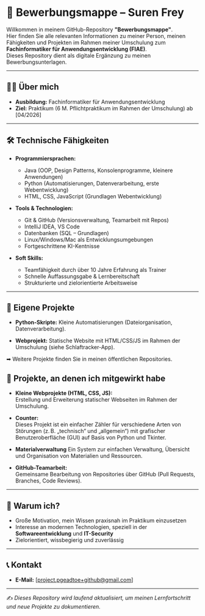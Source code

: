 # 💼 Bewerbungsmappe – Suren Frey

Willkommen in meinem GitHub-Repository **"Bewerbungsmappe"**.  
Hier finden Sie alle relevanten Informationen zu meiner Person, meinen Fähigkeiten und Projekten im Rahmen meiner Umschulung zum **Fachinformatiker für Anwendungsentwicklung (FIAE)**.  
Dieses Repository dient als digitale Ergänzung zu meinen Bewerbungsunterlagen.

---

## 👨‍💻 Über mich

- **Ausbildung:** Fachinformatiker für Anwendungsentwicklung  
- **Ziel:** Praktikum (6 M. Pflichtpraktikum im Rahmen der Umschulung) ab [04/2026]  

---

## 🛠️ Technische Fähigkeiten

- **Programmiersprachen:**  
  - Java (OOP, Design Patterns, Konsolenprogramme, kleinere Anwendungen)  
  - Python (Automatisierungen, Datenverarbeitung, erste Webentwicklung)  
  - HTML, CSS, JavaScript (Grundlagen Webentwicklung)  

- **Tools & Technologien:**  
  - Git & GitHub (Versionsverwaltung, Teamarbeit mit Repos)  
  - IntelliJ IDEA, VS Code  
  - Datenbanken (SQL – Grundlagen)  
  - Linux/Windows/Mac als Entwicklungsumgebungen  
  - Fortgeschrittene KI-Kentnisse

- **Soft Skills:**  
  - Teamfähigkeit durch über 10 Jahre Erfahrung als Trainer  
  - Schnelle Auffassungsgabe & Lernbereitschaft  
  - Strukturierte und zielorientierte Arbeitsweise  

---

## 📂 Eigene Projekte

- **Python-Skripte:** Kleine Automatisierungen (Dateiorganisation, Datenverarbeitung).  

- **Webprojekt:** Statische Website mit HTML/CSS/JS im Rahmen der Umschulung (siehe Schlaftracker-App).  

➡ Weitere Projekte finden Sie in meinen öffentlichen Repositories.  

## 🤝 Projekte, an denen ich mitgewirkt habe

- **Kleine Webprojekte (HTML, CSS, JS):**  
  Erstellung und Erweiterung statischer Webseiten im Rahmen der Umschulung.  

- **Counter:**  
  Dieses Projekt ist ein einfacher Zähler für verschiedene Arten von Störungen (z. B. „technisch“ und „allgemein“) mit grafischer Benutzeroberfläche (GUI) auf Basis von Python und Tkinter.

- **Materialverwaltung**
  Ein System zur einfachen Verwaltung, Übersicht und Organisation von Materialien und Ressourcen.

- **GitHub-Teamarbeit:**  
  Gemeinsame Bearbeitung von Repositories über GitHub (Pull Requests, Branches, Code Reviews).  

---

## 🎯 Warum ich?

- Große Motivation, mein Wissen praxisnah im Praktikum einzusetzen  
- Interesse an modernen Technologien, speziell in der **Softwareentwicklung** und **IT-Security**  
- Zielorientiert, wissbegierig und zuverlässig  

---

## 📞 Kontakt

- **E-Mail:** [project.pgeadtoe+github@gmail.com]

---

✍️ *Dieses Repository wird laufend aktualisiert, um meinen Lernfortschritt und neue Projekte zu dokumentieren.*
